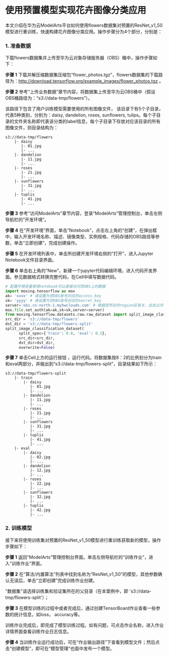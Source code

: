# 使用预置模型实现花卉图像分类应用

本文介绍在华为云ModelArts平台如何使用flowers数据集对预置的ResNet_v1\_50模型进行重训练，快速构建花卉图像分类应用。操作步骤分为4个部分，分别是：

### 1. 准备数据
下载flowers数据集并上传至华为云对象存储服务器（OBS）桶中，操作步骤如下：

**步骤 1** 下载并解压缩数据集压缩包“flower_photos.tgz”，flowers数据集的下载路径为：http://download.tensorflow.org/example_images/flower_photos.tgz 。

**步骤 2** 参考“上传业务数据”章节内容，将数据集上传至华为云OBS桶中（假设OBS桶路径为：“s3://data-tmp/flowers”）。

该路径下包含了用户训练模型需要使用的所有图像文件， 该目录下有5个子目录，代表5种类别，分别为：daisy, dandelion, roses, sunflowers, tulips。每个子目录的文件夹名称即代表该分类的label信息，每个子目录下存放对应该目录的所有图像文件，则目录结构为：

    s3://data-tmp/flowers
        |- daisy
           |- 01.jpg
           |- ...
        |- dandelion
           |- 11.jpg
           |- ...
        |- roses
           |- 21.jpg
           |- ...
        |- sunflowers
           |- 31.jpg
           |- ...
        |- tuplis
           |- 41.jpg
           |- ...

**步骤 3**  参考“访问ModelArts”章节内容，登录“ModelArts”管理控制台，单击左侧导航栏的“开发环境”。

**步骤 4** 在“开发环境”界面，单击“Notebook”，点击左上角的“创建”，在弹出框中，输入开发环境名称、描述、镜像类型、实例规格、代码存储的OBS路径等参数，单击“立即创建”，完成创建操作。

**步骤 5** 在开发环境列表中，单击所创建开发环境右侧的“打开”，进入Jupyter Notebook文件目录界面。

**步骤 6** 单击右上角的“New”，新建一个jupyter代码编辑环境，进入代码开发界面。参见数据格式转换完整代码，在Cell中填写数据代码。


```python
# 配置环境变量使得notebook可以直接访问您OBS上的数据
import moxing.tensorflow as mox
ak= 'xxxx' # 请设置为您OBS账号对应的access_key
sk= 'yyyy' # 请设置为您OBS账号对应的secret_key
server='obs.cn-north-1.myhwclouds.com' # 根据您所在的region区有关，此处以华北区为例
mox.file.set_auth(ak=ak,sk=sk,server=server)
from moxing.tensorflow.datasets.raw.raw_dataset import split_image_classification_dataset
src_dir = 's3://data-tmp/flowers'
dst_dir = 's3://data-tmp/flowers-split'
split_image_classification_dataset(
      split_spec={'train': 0.8, 'eval': 0.2},
      src_dir=src_dir,
      dst_dir=dst_dir,
      overwrite=False)
```


**步骤 7** 单击Cell上方的运行按钮 ，运行代码。将数据集按8：2的比例划分为train和eval两部分，并输出到“s3://data-tmp/flowers-split”，目录结果如下所示：

    s3://data-tmp/flowers-split
        |- train
    	    |- daisy
    	       |- 01.jpg
    	       |- ...
    	    |- dandelion
    	       |- 11.jpg
    	       |- ...
    	    |- roses
    	       |- 21.jpg
    	       |- ...
    	    |- sunflowers
    	       |- 31.jpg
    	       |- ...
    	    |- tuplis
    	       |- 41.jpg
    	       |- ...
        |- eval
    	    |- daisy
    	       |- 02.jpg
    	       |- ...
    	    |- dandelion
    	       |- 12.jpg
    	       |- ...
    	    |- roses
    	       |- 22.jpg
    	       |- ...
    	    |- sunflowers
    	       |- 32.jpg
    	       |- ...
    	    |- tuplis
    	       |- 42.jpg
    	       |- ...

### 2. 训练模型
接下来将使用训练集对预置的ResNet_v1\_50模型进行重训练获取新的模型，操作步骤如下：

**步骤 1** 返回“ModelArts”管理控制台界面。单击左侧导航栏的“训练作业”，进入“训练作业”界面。

**步骤 2** 在“算法/内置算法”列表中找到名称为“ResNet_v1\_50”的模型，其他参数确认无误后，单击“立即创建”完成训练作业创建。

"数据集"请选择训练集和验证集所在的父目录（在本案例中，即 's3://data-tmp/flowers-split'）；

**步骤 3** 在模型训练的过程中或者完成后，通过创建TensorBoard作业查看一些参数的统计信息，如loss， accuracy等。

训练作业完成后，即完成了模型训练过程。如有问题，可点击作业名称，进入作业详情界面查看训练作业日志信息。

**步骤 4** 当训练作业运行成功后，可在“作业输出路径”下查看到模型文件；然后点击“创建模型”，即可在“模型管理”也面中发布一个模型。






